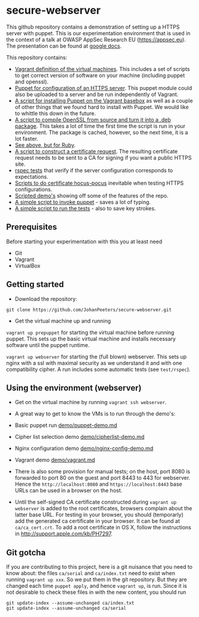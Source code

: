 secure-webserver
================

This github repository contains a demonstration of setting up a HTTPS server with puppet. This is our experimentation environment that is used in the context of a talk at OWASP AppSec Research EU (https://appsec.eu). The presentation can be found at [google docs](https://docs.google.com/presentation/d/18SGzBhIrOdOmdgiox4gKUNuaLNpYZuFRFnhozRgw5fE/pub?start=false&loop=false&delayms=3000).


This repository contains:
* [Vagrant definition of the virtual machines](Vagrantfile). This includes a set of scripts to get correct version of software on your machine (including puppet and openssl).
* [Puppet for configuration of an HTTPS server](production/modules). This puppet module could also be uploaded to a server and be run independently of Vagrant.
* [A script for installing Puppet on the Vagrant basebox](production/bootstrap.sh) as well as a couple of other things that we found hard to install with Puppet. We would like to whittle this down in the future.
* [A script to compile OpenSSL from source and turn it into a .deb package](production/install_openssl.sh). This takes a lot of time the first time the script is run in your environment. The package is cached, however, so the next time, it is a lot faster.
* [See above, but for Ruby](production/install_ruby-2.sh).
* [A script to construct a certificate request](production/prepare-certificate-request.sh). The resulting certificate request needs to be sent to a CA for signing if you want a public HTTPS site.
* [rspec tests](test/spec) that verify if the server configuration corresponds to expectations. 
* [Scripts to do certificate hocus-pocus](ca) inevitable when testing HTTPS configurations.
* [Scripted demo's](demo) showing off some of the features of the repo.
* [A simple script to invoke puppet](runpuppet.sh) - saves a lot of typing.
* [A simple script to run the tests](sanity-test.sh) - also to save key strokes.


Prerequisites
-------------

Before starting your experimentation with this you at least need

+ Git
+ Vagrant
+ VirtualBox

Getting started
-------

- Download the repository:

`git clone https://github.com/JohanPeeters/secure-webserver.git`

- Get the virtual machine up and running

`vagrant up prepuppet` for starting the virtual machine before running puppet. This sets up the basic virtual machine and installs necessary software until the puppet runtime. 

`vagrant up webserver` for starting the (full blown) webserver. This sets up nginx with a ssl with maximal security as we understand it and with one compatibility cipher. A run includes some automatic tests (see `test/rspec`).

Using the environment (webserver)
-------

* Get on the virtual machine by running `vagrant ssh webserver`.

* A great way to get to know the VMs is to run through the demo's:
 * Basic puppet run [demo/puppet-demo.md](demo/puppet-demo.md)
 * Cipher list selection demo [demo/cipherlist-demo.md](demo/cipherlist-demo.md)
 * Nginx configuration demo [demo/nginx-config-demo.md](demo/nginx-config-demo.md)
 * Vagrant demo [demo/vagrant.md](demo/vagrant.md)


* There is also some provision for manual tests; on the host, port 8080 is forwarded to port 80 on the guest and port 8443 to 443 for webserver. Hence the `http://localhost:8080` and `https://localhost:8443` base URLs can be used in a browser on the host.
* Until the self-signed CA certificate constructed during `vagrant up webserver` is added to the root certificates, browsers complain about the latter base URL. For testing in your browser, you should (temporarly) add the generated ca certificate in your browser. It can be found at `ca/ca_cert.crt`. To add a root certificate in OS X, follow the instructions in http://support.apple.com/kb/PH7297.



Git gotcha
----------

If you are contributing to this project, here is a git nuisance that you need to know about:
the files `ca/serial` and `ca/index.txt` need to exist when running `vagrant up xxx`.
So we put them in the git repository.
But they are changed each time `puppet apply`, and hence `vagrant up`, is run.
Since it is not desirable to check these files in with the new content, you should run 

	git update-index --assume-unchanged ca/index.txt
	git update-index --assume-unchanged ca/serial

